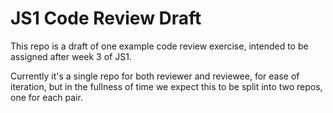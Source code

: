 # JS1 Code Review Draft

This repo is a draft of one example code review exercise, intended to be assigned after week 3 of JS1.

Currently it's a single repo for both reviewer and reviewee, for ease of iteration, but in the fullness of time we expect this to be split into two repos, one for each pair.
